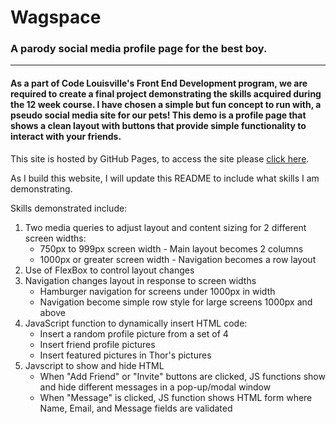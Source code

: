 # Wagspace
### A parody social media profile page for the best boy.
---------------------------------------------------------
#### As a part of Code Louisville's Front End Development program, we are required to create a final project demonstrating the skills acquired during the 12 week course. I have chosen a simple but fun concept to run with, a pseudo social media site for our pets! This demo is a profile page that shows a clean layout with buttons that provide simple functionality to interact with your friends.

This site is hosted by GitHub Pages, to access the site please [click here](https://clarakheinz.github.io/Wagspace/).

As I build this website, I will update this README to include what skills I am demonstrating.

Skills demonstrated include:

1. Two media queries to adjust layout and content sizing for 2 different screen widths:
    * 750px to 999px screen width - Main layout becomes 2 columns
    * 1000px or greater screen width - Navigation becomes a row layout
2. Use of FlexBox to control layout changes
3. Navigation changes layout in response to screen widths
    * Hamburger navigation for screens under 1000px in width 
    * Navigation become simple row style for large screens 1000px and above
4. JavaScript function to dynamically insert HTML code:
    * Insert a random profile picture from a set of 4
    * Insert friend profile pictures
    * Insert featured pictures in Thor's pictures
5. Javscript to show and hide HTML
    * When "Add Friend" or "Invite" buttons are clicked, JS functions show and hide different messages in a pop-up/modal window
    * When "Message" is clicked, JS function shows HTML form where Name, Email, and Message fields are validated 